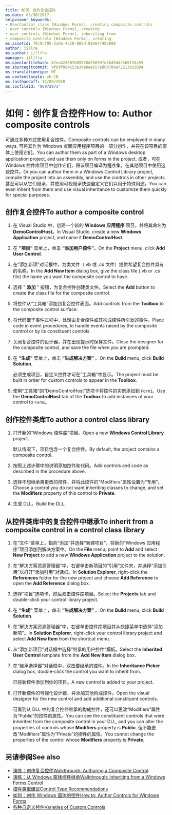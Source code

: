 ```yaml
---
title: 如何：创作复合控件
ms.date: 03/30/2017
helpviewer_keywords:
- UserControl class [Windows Forms], creating composite controls
- user controls [Windows Forms], creating
- user controls [Windows Forms], inheriting from
- composite controls [Windows Forms], creating
ms.assetid: 79c9cf05-5ab6-4a18-886d-88a64748b098
author: jillre
ms.author: jillfra
manager: jillfra
ms.openlocfilehash: 42ea424507b89576df8099fd4849dd2665135a55
ms.sourcegitcommit: 9f6df084c53a3da0ea657ed0d708a72213683084
ms.translationtype: MT
ms.contentlocale: zh-CN
ms.lasthandoff: 12/09/2020
ms.locfileid: "96972071"
---
```

# <a name="how-to-author-composite-controls"></a><span data-ttu-id="63d8c-102">如何：创作复合控件</span><span class="sxs-lookup"><span data-stu-id="63d8c-102">How to: Author composite controls</span></span>

<span data-ttu-id="63d8c-103">可通过多种方式使用复合控件。</span><span class="sxs-lookup"><span data-stu-id="63d8c-103">Composite controls can be employed in many ways.</span></span> <span data-ttu-id="63d8c-104">可将其作为 Windows 桌面应用程序项目的一部分创作，并只在该项目的窗体上使用它们。</span><span class="sxs-lookup"><span data-stu-id="63d8c-104">You can author them as part of a Windows desktop application project, and use them only on forms in the project.</span></span> <span data-ttu-id="63d8c-105">或者，可在 Windows 控件库项目中创作它们，将该项目编译为程序集，在其他项目中使用这些控件。</span><span class="sxs-lookup"><span data-stu-id="63d8c-105">Or you can author them in a Windows Control Library project, compile the project into an assembly, and use the controls in other projects.</span></span> <span data-ttu-id="63d8c-106">甚至可以从它们继承，并使用可视继承快速自定义它们以用于特殊用途。</span><span class="sxs-lookup"><span data-stu-id="63d8c-106">You can even inherit from them and use visual inheritance to customize them quickly for special purposes.</span></span>

## <a name="to-author-a-composite-control"></a><span data-ttu-id="63d8c-107">创作复合控件</span><span class="sxs-lookup"><span data-stu-id="63d8c-107">To author a composite control</span></span>

1. <span data-ttu-id="63d8c-108">在 Visual Studio 中，创建一个新的 **Windows 应用程序** 项目，并将其命名为 **DemoControlHost**。</span><span class="sxs-lookup"><span data-stu-id="63d8c-108">In Visual Studio, create a new **Windows Application** project, and name it **DemoControlHost**.</span></span>

2. <span data-ttu-id="63d8c-109">在 **“项目”** 菜单上，单击 **“添加用户控件”**。</span><span class="sxs-lookup"><span data-stu-id="63d8c-109">On the **Project** menu, click **Add User Control**.</span></span>

3. <span data-ttu-id="63d8c-110">在“添加新项”对话框中，为类文件（.vb 或 .cs 文件）提供希望复合控件具有的名称。</span><span class="sxs-lookup"><span data-stu-id="63d8c-110">In the **Add New Item** dialog box, give the class file (.vb or .cs file) the name you want the composite control to have.</span></span>

4. <span data-ttu-id="63d8c-111">选择 " **添加** " 按钮，为复合控件创建类文件。</span><span class="sxs-lookup"><span data-stu-id="63d8c-111">Select the **Add** button to create the class file for the composite control.</span></span>

5. <span data-ttu-id="63d8c-112">将控件从“工具箱”添加到复合控件表面。</span><span class="sxs-lookup"><span data-stu-id="63d8c-112">Add controls from the **Toolbox** to the composite control surface.</span></span>

6. <span data-ttu-id="63d8c-113">将代码置于事件过程中，处理由复合控件或其构成控件所引发的事件。</span><span class="sxs-lookup"><span data-stu-id="63d8c-113">Place code in event procedures, to handle events raised by the composite control or by its constituent controls.</span></span>

7. <span data-ttu-id="63d8c-114">关闭复合控件的设计器，并在出现提示时保存文件。</span><span class="sxs-lookup"><span data-stu-id="63d8c-114">Close the designer for the composite control, and save the file when you are prompted.</span></span>

8. <span data-ttu-id="63d8c-115">在 **“生成”** 菜单上，单击 **“生成解决方案”** 。</span><span class="sxs-lookup"><span data-stu-id="63d8c-115">On the **Build** menu, click **Build Solution**.</span></span>

     <span data-ttu-id="63d8c-116">必须生成项目，自定义控件才可在“工具箱”中显示。</span><span class="sxs-lookup"><span data-stu-id="63d8c-116">The project must be built in order for custom controls to appear in the **Toolbox**.</span></span>

9. <span data-ttu-id="63d8c-117">使用“工具箱”的“DemoControlHost”选项卡将控件的实例添加到 `Form1`。</span><span class="sxs-lookup"><span data-stu-id="63d8c-117">Use the **DemoControlHost** tab of the **Toolbox** to add instances of your control to `Form1`.</span></span>

## <a name="to-author-a-control-class-library"></a><span data-ttu-id="63d8c-118">创作控件类库</span><span class="sxs-lookup"><span data-stu-id="63d8c-118">To author a control class library</span></span>

1. <span data-ttu-id="63d8c-119">打开新的“Windows 控件库”项目。</span><span class="sxs-lookup"><span data-stu-id="63d8c-119">Open a new **Windows Control Library** project.</span></span>

     <span data-ttu-id="63d8c-120">默认情况下，项目包含一个复合控件。</span><span class="sxs-lookup"><span data-stu-id="63d8c-120">By default, the project contains a composite control.</span></span>

2. <span data-ttu-id="63d8c-121">按照上述步骤中的说明添加控件和代码。</span><span class="sxs-lookup"><span data-stu-id="63d8c-121">Add controls and code as described in the procedure above.</span></span>

3. <span data-ttu-id="63d8c-122">选择不想继承类更改的控件，并将此控件的“Modifiers”属性设置为“专用”。</span><span class="sxs-lookup"><span data-stu-id="63d8c-122">Choose a control you do not want inheriting classes to change, and set the **Modifiers** property of this control to **Private**.</span></span>

4. <span data-ttu-id="63d8c-123">生成 DLL。</span><span class="sxs-lookup"><span data-stu-id="63d8c-123">Build the DLL.</span></span>

## <a name="to-inherit-from-a-composite-control-in-a-control-class-library"></a><span data-ttu-id="63d8c-124">从控件类库中的复合控件中继承</span><span class="sxs-lookup"><span data-stu-id="63d8c-124">To inherit from a composite control in a control class library</span></span>

1. <span data-ttu-id="63d8c-125">在“文件”菜单上，指向“添加”并选择“新建项目”，将新的“Windows 应用程序”项目添加到解决方案中。</span><span class="sxs-lookup"><span data-stu-id="63d8c-125">On the **File** menu, point to **Add** and select **New Project** to add a new **Windows Application** project to the solution.</span></span>

2. <span data-ttu-id="63d8c-126">在“解决方案资源管理器”中，右键单击新项目的“引用”文件夹，并选择“添加引用”以打开“添加引用”对话框。</span><span class="sxs-lookup"><span data-stu-id="63d8c-126">In **Solution Explorer**, right-click the **References** folder for the new project and choose **Add Reference** to open the **Add Reference** dialog box.</span></span>

3. <span data-ttu-id="63d8c-127">选择“项目”选项卡，然后双击控件库项目。</span><span class="sxs-lookup"><span data-stu-id="63d8c-127">Select the **Projects** tab and double-click your control library project.</span></span>

4. <span data-ttu-id="63d8c-128">在 **“生成”** 菜单上，单击 **“生成解决方案”** 。</span><span class="sxs-lookup"><span data-stu-id="63d8c-128">On the **Build** menu, click **Build Solution**.</span></span>

5. <span data-ttu-id="63d8c-129">在“解决方案资源管理器”中，右键单击控件库项目并从快捷菜单中选择“添加新项”。</span><span class="sxs-lookup"><span data-stu-id="63d8c-129">In **Solution Explorer**, right-click your control library project and select **Add New Item** from the shortcut menu.</span></span>

6. <span data-ttu-id="63d8c-130">从“添加新项目”对话框中选择“继承的用户控件”模板。</span><span class="sxs-lookup"><span data-stu-id="63d8c-130">Select the **Inherited User Control** template from the **Add New Item** dialog box.</span></span>

7. <span data-ttu-id="63d8c-131">在“继承选择器”对话框中，双击要继承的控件。</span><span class="sxs-lookup"><span data-stu-id="63d8c-131">In the **Inheritance Picker** dialog box, double-click the control you want to inherit from.</span></span>

     <span data-ttu-id="63d8c-132">已将新控件添加到你的项目。</span><span class="sxs-lookup"><span data-stu-id="63d8c-132">A new control is added to your project.</span></span>

8. <span data-ttu-id="63d8c-133">打开新控件的可视化设计器，并添加其他构成控件。</span><span class="sxs-lookup"><span data-stu-id="63d8c-133">Open the visual designer for the new control and add additional constituent controls.</span></span>

     <span data-ttu-id="63d8c-134">可看到从 DLL 中的复合控件继承的构成控件，还可以更改“Modifiers”属性为“Public”的控件的属性。</span><span class="sxs-lookup"><span data-stu-id="63d8c-134">You can see the constituent controls that were inherited from the composite control in your DLL, and you can alter the properties of controls whose **Modifiers** property is **Public**.</span></span> <span data-ttu-id="63d8c-135">但不能更改“Modifiers”属性为“Private”的控件的属性。</span><span class="sxs-lookup"><span data-stu-id="63d8c-135">You cannot change the properties of the control whose **Modifiers** property is **Private**.</span></span>

## <a name="see-also"></a><span data-ttu-id="63d8c-136">另请参阅</span><span class="sxs-lookup"><span data-stu-id="63d8c-136">See also</span></span>

- [<span data-ttu-id="63d8c-137">演练：创作复合控件</span><span class="sxs-lookup"><span data-stu-id="63d8c-137">Walkthrough: Authoring a Composite Control</span></span>](walkthrough-authoring-a-composite-control-with-visual-csharp.md)
- [<span data-ttu-id="63d8c-138">演练：从 Windows 窗体控件继承</span><span class="sxs-lookup"><span data-stu-id="63d8c-138">Walkthrough: Inheriting from a Windows Forms Control</span></span>](walkthrough-inheriting-from-a-windows-forms-control-with-visual-csharp.md)
- [<span data-ttu-id="63d8c-139">控件类型建议</span><span class="sxs-lookup"><span data-stu-id="63d8c-139">Control Type Recommendations</span></span>](control-type-recommendations.md)
- [<span data-ttu-id="63d8c-140">如何：创作 Windows 窗体的控件</span><span class="sxs-lookup"><span data-stu-id="63d8c-140">How to: Author Controls for Windows Forms</span></span>](how-to-author-controls-for-windows-forms.md)
- [<span data-ttu-id="63d8c-141">各种自定义控件</span><span class="sxs-lookup"><span data-stu-id="63d8c-141">Varieties of Custom Controls</span></span>](varieties-of-custom-controls.md)
